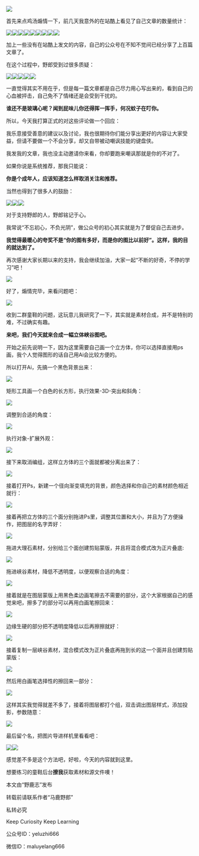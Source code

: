 ![](https://pic4.zhimg.com/v2-c1d2d638c6ceb8669b9d01b3f52f983b_r.jpg)

首先来点鸡汤煽情一下，前几天我意外的在站酷上看见了自己文章的数量统计：

![](https://pic2.zhimg.com/v2-64aaacb190291b500a6db29192ad30b1_r.jpg)![](https://pic2.zhimg.com/v2-0087712da7e1d80a14398eb7d008ab4d_r.jpg)![](https://pic4.zhimg.com/v2-2c4838e3598718522bb95a8d55c6839b_r.jpg)![](https://pic2.zhimg.com/v2-d51e72464cfa8059c99e06ad2d942425_r.jpg)![](https://pic3.zhimg.com/v2-23ad3cbc71d62f347300e70112ef2fce_r.jpg)![](https://pic2.zhimg.com/v2-cec3d49175fe44a9682cde51c55841c9_r.jpg)![](https://pic1.zhimg.com/v2-d4ab21b644f173266cafe2ffbb2e52e8_r.jpg)![](https://pic4.zhimg.com/v2-77a48f93a85d83b960f26372dcb51de3_r.jpg)![](https://pic2.zhimg.com/v2-fa4d5fc030e1432bdae848153a61b375_r.jpg)

加上一些没有在站酷上发文的内容，自己的公众号在不知不觉间已经分享了上百篇文章了。

在这个过程中，野郎受到过很多质疑：

![](https://pic1.zhimg.com/v2-12ac8b4d46c8ef07e85df5044b33dab4_r.jpg)![](https://pic2.zhimg.com/v2-7bcf95e98b8e883a06a560a4be0daa39_r.jpg)![](https://pic1.zhimg.com/v2-817e85dfcd675ae51dec7e391c39a724_r.jpg)![](https://pic3.zhimg.com/v2-f81c5b22cb44c7298e3d7e5931303dee_r.jpg)![](https://pic4.zhimg.com/v2-e67133cab530268deb8938d9a542f593_r.jpg)

一直觉得其实不用在乎，但是每一篇文章都是自己尽力用心写出来的，看到自己的心血被抨击，自己免不了情绪还是会受到干扰的。

**谁还不是玻璃心呢？闻到屁味儿你还得挥一挥手，何况蚊子在叮你。**

所以，今天我打算正式的对这些评论做一个回应：

我乐意接受善意的建议以及讨论，我也很期待你们能分享出更好的内容让大家受益，但请不要做一个不会分享，却又自带被动嘲讽技能的键盘侠。

我发我的文章，我也没主动邀请你来看，你却要跑来嘲讽那就是你的不对了。

如果你说是系统推荐，那我只能说：

**你是个成年人，应该知道怎么样取消关注和推荐。**

当然也得到了很多人的鼓励：

![](https://pic3.zhimg.com/v2-e4cfccfceaf62e2a5fa2755add5346ea_r.jpg)![](https://pic2.zhimg.com/v2-e7eb11b0547a1f7620323bff8ec18385_r.jpg)![](https://pic4.zhimg.com/v2-29637464ebff04e102f4e0124bb1754f_r.jpg)

对于支持野郎的人，野郎铭记于心。

我常说“不忘初心，不负光阴”，做公众号的初心其实就是为了督促自己去进步。

**我觉得最暖心的夸奖不是“你的图有多好，而是你的图比以前好”。这样，我的目的就达到了。**

再次感谢大家长期以来的支持，我会继续加油，大家一起“不断的好奇，不停的学习”吧！

![](https://pic3.zhimg.com/v2-4d0ccae5c1cd43fb3032502feb129926_r.jpg)

好了，煽情完毕，来看问题吧：

![](https://pic4.zhimg.com/v2-54a38337343fb69869347c0a8e94c8e3_r.jpg)

收到二群童鞋的问题，这玩意儿我研究了一下，其实就是素材合成，并不是特别的难，不过确实有趣。

**来吧，我们今天就来合成一幅立体峡谷图吧。**

开始之前先说明一下，因为这里需要自己画一个立方体，你可以选择直接用ps画，我个人觉得图形的话自己用Ai会比较方便的。

所以打开Ai，先搞一个黑色背景出来：

![](https://pic4.zhimg.com/v2-8da85731bf3d95371c0f85de6d862c43_r.jpg)

矩形工具画一个白色的长方形，执行效果-3D-突出和斜角：

![](https://pic4.zhimg.com/v2-f15289db5640a23d58022b7d28361533_r.jpg)

调整到合适的角度：

![](https://pic1.zhimg.com/v2-0c1f3630ed198fc1e5772146213a0eb8_r.jpg)

执行对象-扩展外观：

![](https://pic2.zhimg.com/v2-f1a88bbb8e5f84f7d224f55d0bad34c9_r.jpg)

接下来取消编组，这样立方体的三个面就都被分离出来了：

![](https://pic2.zhimg.com/v2-af70c6500c273de186082c8756cd6ca9_r.jpg)

接着打开Ps，新建一个径向渐变填充的背景，颜色选择和你自己的素材颜色相近就行：

![](https://pic1.zhimg.com/v2-2d240d694c0eb55528a6fe07dfc91770_r.jpg)

接着再把立方体的三个面分别拖进Ps里，调整其位置和大小，并且为了方便操作，把图层的名字弄好：

![](https://pic2.zhimg.com/v2-b8ab35be638272c266308fc4a45ea46d_r.jpg)

拖进大理石素材，分别给三个面创建剪贴蒙版，并且将混合模式改为正片叠底:

![](https://pic4.zhimg.com/v2-a2e59d739f76c387641a03434cd14e57_r.jpg)

拖进峡谷素材，降低不透明度，以便观察合适的角度：

![](https://pic1.zhimg.com/v2-643b02e6bbd1350715253e86d429c7b0_r.jpg)

接着就是在图层蒙版上用黑色柔边画笔擦去不需要的部分，这个大家根据自己的感觉来吧，擦多了的部分可以再用白画笔擦回来：

![](https://pic2.zhimg.com/v2-36da3bc7fcda8d9d3b080b9807ecc1a9_r.jpg)

边缘生硬的部分把不透明度降低以后再擦擦就好：

![](https://pic1.zhimg.com/v2-4d699f6e6789d187b0aac5f0370fdeb0_r.jpg)

接着复制一层峡谷素材，混合模式改为正片叠底再拖到长的这一个面并且创建剪贴蒙版：

![](https://pic4.zhimg.com/v2-b0fbdcc7eb997488530b4f47a9fb791f_r.jpg)

然后用白画笔选择性的擦回来一部分：

![](https://pic3.zhimg.com/v2-003c09dd52da3c200001d5c7933df54e_r.jpg)

这样其实我觉得就差不多了，接着将图层都打个组，双击调出图层样式，添加投影，参数随意：

![](https://pic3.zhimg.com/v2-f01e9212410010f1cbe6cce43719632e_r.jpg)

最后留个名，把图片导进样机里看看吧：

![](https://pic3.zhimg.com/v2-c5d02bfc6622d8e1cebd6ebb7c3a6792_r.jpg)![](https://pic3.zhimg.com/v2-da684dfaa5d51595ddad3665196c87b2_r.jpg)

感觉差不多是这个方法吧，好啦，今天的内容就到这里。

想要练习的童鞋后台**撩我**获取素材和源文件噢！

本文由“野鹿志”发布

转载前请联系作者“马鹿野郎”

私转必究

Keep Curiosity Keep Learning

公众号ID：yeluzhi666

微信ID：maluyelang666